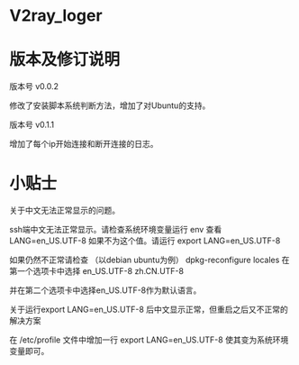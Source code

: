 # V2ray_loger


# 版本及修订说明

版本号 v0.0.2

修改了安装脚本系统判断方法，增加了对Ubuntu的支持。

版本号 v0.1.1

增加了每个ip开始连接和断开连接的日志。

# 小贴士

关于中文无法正常显示的问题。

ssh端中文无法正常显示。请检查系统环境变量运行 env 查看 LANG=en_US.UTF-8 如果不为这个值。请运行 export LANG=en_US.UTF-8

如果仍然不正常请检查 （以debian ubuntu为例） dpkg-reconfigure locales 在第一个选项卡中选择 en_US.UTF-8 zh.CN.UTF-8

并在第二个选项卡中选择en_US.UTF-8作为默认语言。

关于运行export LANG=en_US.UTF-8 后中文显示正常，但重启之后又不正常的解决方案

在 /etc/profile 文件中增加一行 export LANG=en_US.UTF-8 使其变为系统环境变量即可。
